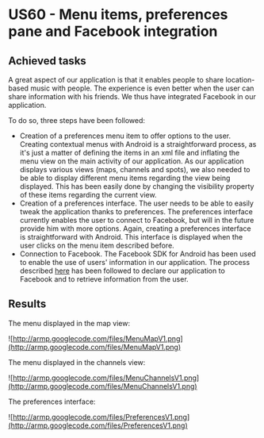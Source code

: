 # US60 - Menu items, preferences pane and Facebook integration #

## Achieved tasks ##

A great aspect of our application is that it enables people to share location-based music with people. The experience is even better when the user can share information with his friends. We thus have integrated Facebook in our application.

To do so, three steps have been followed:

  * Creation of a preferences menu item to offer options to the user. Creating contextual menus with Android is a straightforward process, as it's just a matter of defining the items in an xml file and inflating the menu view on the main activity of our application. As our application displays various views (maps, channels and spots), we also needed to be able to display different menu items regarding the view being displayed. This has been easily done by changing the visibility property of these items regarding the current view.
  * Creation of a preferences interface. The user needs to be able to easily tweak the application thanks to preferences. The preferences interface currently enables the user to connect to Facebook, but will in the future provide him with more options. Again, creating a preferences interface is straightforward with Android. This interface is displayed when the user clicks on the menu item described before.
  * Connection to Facebook. The Facebook SDK for Android has been used to enable the use of users' information in our application. The process described [here](http://developers.facebook.com/docs/guides/mobile/#android) has been followed to declare our application to Facebook and to retrieve information from the user.

## Results ##

The menu displayed in the map view:

![http://armp.googlecode.com/files/MenuMapV1.png](http://armp.googlecode.com/files/MenuMapV1.png)

The menu displayed in the channels view:

![http://armp.googlecode.com/files/MenuChannelsV1.png](http://armp.googlecode.com/files/MenuChannelsV1.png)

The preferences interface:

![http://armp.googlecode.com/files/PreferencesV1.png](http://armp.googlecode.com/files/PreferencesV1.png)

